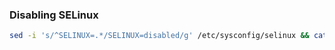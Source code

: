 ### Disabling SELinux
```bash
sed -i 's/^SELINUX=.*/SELINUX=disabled/g' /etc/sysconfig/selinux && cat /etc/sysconfig/selinux
```

